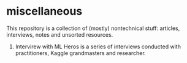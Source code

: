 # miscellaneous

This repository is a collection of (mostly) nontechnical stuff: articles, interviews, notes and unsorted resources. 

1. Intervirew with ML Heros is a series of interviews conducted with practitioners, Kaggle grandmasters and researcher.
